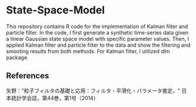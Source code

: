 # State-Space-Model

This repository contains R code for the implementation of Kalman filter and particle filter.
In the code, 
I first generate a synthetic time-series data given a linear Gaussian state space model with specific parameter values. Then, I applied Kalman filter and particle filter to the data and show the filtering and smooting results from both methods. 
For Kalman filter, I utilized *dlm* package.

## References

矢野："粒子フィルタの基礎と応用：フィルタ・平滑化・パラメータ推定，" 日本統計学会誌，第44巻，第1号（2014）
